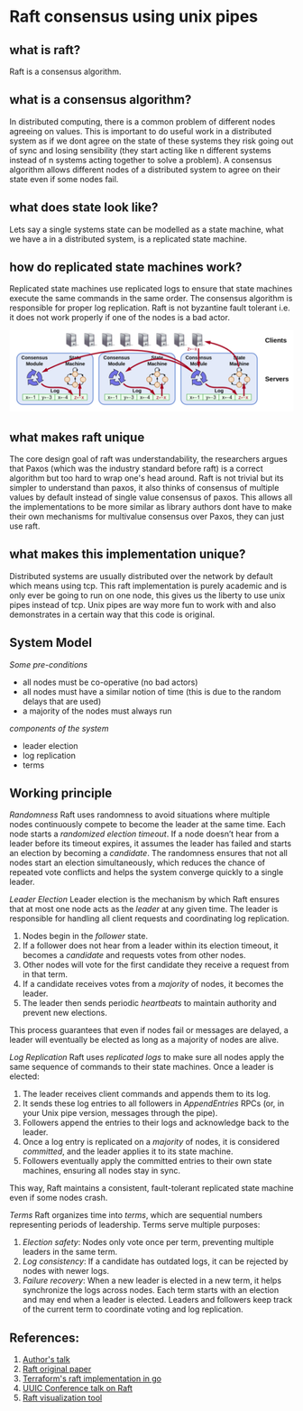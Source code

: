 Raft consensus using unix pipes
=== 

what is raft?
---
Raft is a consensus algorithm.

what is a consensus algorithm?
---
In distributed computing, there is a common problem of different nodes agreeing on values.
This is important to do useful work in a distributed system as if we dont agree on the state of these systems they risk going out of sync and losing sensibility (they start acting like n different systems instead of n systems acting together to solve a problem).
A consensus algorithm allows different nodes of a distributed system to agree on their state even if some nodes fail.  

what does state look like? 
--- 
Lets say a single systems state can be modelled as a state machine, what we have a in a distributed system, is a replicated state machine. 

how do replicated state machines work?
--- 
Replicated state machines use replicated logs to ensure that state machines execute the same commands in the same order. 
The consensus algorithm is responsible for proper log replication. 
Raft is not byzantine fault tolerant i.e. it does not work properly if one of the nodes is a bad actor.  

![replicated state machine][0]

what makes raft unique
--- 
The core design goal of raft was understandability, the researchers argues that Paxos (which was the industry standard before raft) is a correct algorithm but too hard to wrap one's head around.
Raft is not trivial but its simpler to understand than paxos, it also thinks of consensus of multiple values by default instead of single value consensus of paxos.
This allows all the implementations to be more similar as library authors dont have to make their own mechanisms for multivalue consensus over Paxos, they can just use raft.


what makes this implementation unique?
--- 
Distributed systems are usually distributed over the network by default which means using tcp. 
This raft implementation is purely academic and is only ever be going to run on one node, this gives us the liberty to use unix pipes instead of tcp.
Unix pipes are way more fun to work with and also demonstrates in a certain way that this code is original.


System Model 
--- 
*Some pre-conditions*   
- all nodes must be co-operative (no bad actors)  
- all nodes must have a similar notion of time (this is due to the random delays that are used)  
- a majority of the nodes must always run  

*components of the system*   
- leader election  
- log replication  
- terms  

Working principle
---

*Randomness*
Raft uses randomness to avoid situations where multiple nodes continuously compete to become the leader at the same time. Each node starts a *randomized election timeout*. If a node doesn’t hear from a leader before its timeout expires, it assumes the leader has failed and starts an election by becoming a *candidate*.
The randomness ensures that not all nodes start an election simultaneously, which reduces the chance of repeated vote conflicts and helps the system converge quickly to a single leader.

*Leader Election*
Leader election is the mechanism by which Raft ensures that at most one node acts as the *leader* at any given time. The leader is responsible for handling all client requests and coordinating log replication.
1. Nodes begin in the *follower* state.  
2. If a follower does not hear from a leader within its election timeout, it becomes a *candidate* and requests votes from other nodes.   
3. Other nodes will vote for the first candidate they receive a request from in that term.  
4. If a candidate receives votes from a *majority* of nodes, it becomes the leader.  
5. The leader then sends periodic *heartbeats* to maintain authority and prevent new elections.  

This process guarantees that even if nodes fail or messages are delayed, a leader will eventually be elected as long as a majority of nodes are alive.

*Log Replication*
Raft uses *replicated logs* to make sure all nodes apply the same sequence of commands to their state machines. Once a leader is elected:
1. The leader receives client commands and appends them to its log.
2. It sends these log entries to all followers in *AppendEntries* RPCs (or, in your Unix pipe version, messages through the pipe).
3. Followers append the entries to their logs and acknowledge back to the leader.
4. Once a log entry is replicated on a *majority* of nodes, it is considered *committed*, and the leader applies it to its state machine.
5. Followers eventually apply the committed entries to their own state machines, ensuring all nodes stay in sync.

This way, Raft maintains a consistent, fault-tolerant replicated state machine even if some nodes crash.


*Terms*
Raft organizes time into *terms*, which are sequential numbers representing periods of leadership. Terms serve multiple purposes:
1. *Election safety*: Nodes only vote once per term, preventing multiple leaders in the same term.
2. *Log consistency*: If a candidate has outdated logs, it can be rejected by nodes with newer logs.
3. *Failure recovery*: When a new leader is elected in a new term, it helps synchronize the logs across nodes.
Each term starts with an election and may end when a leader is elected. Leaders and followers keep track of the current term to coordinate voting and log replication.


References:
---
1. [Author's talk ][ref1]  
1. [Raft original paper][ref2]  
1. [Terraform's raft implementation in go][ref3]  
1. [UUIC Conference talk on Raft][ref4]  
1. [Raft visualization tool][ref5]

[ref1]: https://www.youtube.com/watch?v=vYp4LYbnnW8
[ref2]: https://raft.github.io/raft.pdf
[ref3]: https://github.com/hashicorp/raft/blob/main/raft.go
[ref4]: https://raft.github.io/slides/uiuc2016.pdf
[ref5]: https://raft.github.io/

[0]: ./state_machine.png
